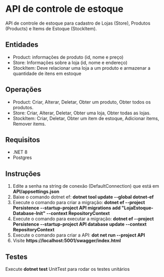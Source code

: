 # API de controle de estoque
API de controle de estoque para cadastro de Lojas (Store), Produtos (Products) e Items de Estoque (StockItem).

## Entidades
- Product: informações de produto (id, nome e preço)
- Store: Informações sobre a loja (id, nome e endereço)
- StockItem: Deve relacionar uma loja a um produto e armazenar a quantidade de itens em estoque

## Operações
- Product: Criar, Alterar, Deletar, Obter um produto, Obter todos os produtos.
- Store: Criar, Alterar, Deletar, Obter uma loja, Obter todas as lojas.
- StockItem: Criar, Deletar, Obter um item de estoque, Adicionar items, Remover items.

## Requisitos
- .NET 8
- Postgres

## Instruções
1. Edite a senha na string de conexão (DefaultConnection) que está em **API/appsettings.json**
2. Baixe o comando dotnet ef: **dotnet tool update --global dotnet-ef**
3. Execute o comando para criar a migração: **dotnet ef --project Persistence --startup-project API migrations add "LojaEstoque-Database-Init" --context RepositoryContext**
4. Execute o comando para executar a migração: **dotnet ef --project Persistence --startup-project API database update --context RepositoryContext**
5. Execute o comando para criar a API: **dot net run --project API**
6. Visite **https://localhost:5001/swagger/index.html**

## Testes
Execute **dotnet test** UnitTest para rodar os testes unitários